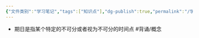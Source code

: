 ```yaml
---
{"文件类别":"学习笔记","tags":["知识点"],"dg-publish":true,"permalink":"/学习笔记studyup/知识点cheese/期日/","dgPassFrontmatter":true,"created":"2024-09-18T20:17:54.864+08:00","updated":"2024-09-18T20:18:13.770+08:00"}
---
```


- 期日是指某个特定的不可分或者视为不可分的时间点 #背诵/概念 